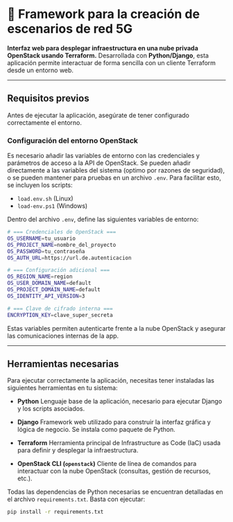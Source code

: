 # 📡 Framework para la creación de escenarios de red 5G

**Interfaz web para desplegar infraestructura en una nube privada OpenStack usando Terraform.**
Desarrollada con **Python/Django**, esta aplicación permite interactuar de forma sencilla con un cliente Terraform desde un entorno web.

---

## Requisitos previos

Antes de ejecutar la aplicación, asegúrate de tener configurado correctamente el entorno.

### Configuración del entorno OpenStack

Es necesario añadir las variables de entorno con las credenciales y parámetros de acceso a la API de OpenStack.
Se pueden añadir directamente a las variables del sistema (optimo por razones de seguridad), o se pueden mantener para pruebas en un archivo `.env`. Para facilitar esto, se incluyen los scripts:

* `load.env.sh` (Linux)
* `load-env.ps1` (Windows)

Dentro del archivo `.env`, define las siguientes variables de entorno:

```bash
# === Credenciales de OpenStack ===
OS_USERNAME=tu_usuario
OS_PROJECT_NAME=nombre_del_proyecto
OS_PASSWORD=tu_contraseña
OS_AUTH_URL=https://url.de.autenticacion

# === Configuración adicional ===
OS_REGION_NAME=region
OS_USER_DOMAIN_NAME=default
OS_PROJECT_DOMAIN_NAME=default
OS_IDENTITY_API_VERSION=3

# === Clave de cifrado interna ===
ENCRYPTION_KEY=clave_super_secreta
```

Estas variables permiten autenticarte frente a la nube OpenStack y asegurar las comunicaciones internas de la app.

---

## Herramientas necesarias

Para ejecutar correctamente la aplicación, necesitas tener instaladas las siguientes herramientas en tu sistema:

* **Python**
  Lenguaje base de la aplicación, necesario para ejecutar Django y los scripts asociados.

* **Django**
  Framework web utilizado para construir la interfaz gráfica y lógica de negocio. Se instala como paquete de Python.

* **Terraform**
  Herramienta principal de Infrastructure as Code (IaC) usada para definir y desplegar la infraestructura.

* **OpenStack CLI (`openstack`)**
  Cliente de línea de comandos para interactuar con la nube OpenStack (consultas, gestión de recursos, etc.).

Todas las dependencias de Python necesarias se encuentran detalladas en el archivo `requirements.txt`. Basta con ejecutar:

```bash
pip install -r requirements.txt
```

